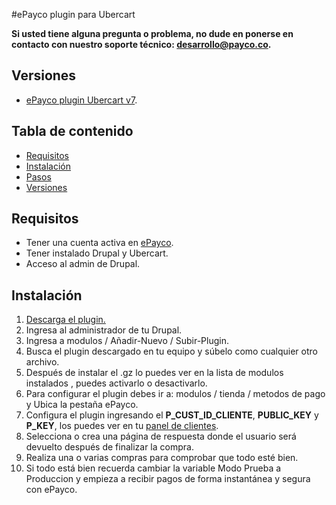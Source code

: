#ePayco plugin para Ubercart

**Si usted tiene alguna pregunta o problema, no dude en ponerse en contacto con nuestro soporte técnico: desarrollo@payco.co.**

## Versiones
* [ePayco plugin Ubercart v7](https://github.com/epayco/epayco-drupal-ubercart/releases/tag/7).

## Tabla de contenido

* [Requisitos](#requisitos)
* [Instalación](#instalación)
* [Pasos](#pasos)
* [Versiones](#versiones)

## Requisitos

* Tener una cuenta activa en [ePayco](https://epayco.com/).
* Tener instalado Drupal y Ubercart.
* Acceso al admin de Drupal.

## Instalación

1. [Descarga el plugin.](https://github.com/epayco/epayco-drupal-ubercart#versiones)
2. Ingresa al administrador de tu Drupal.
3. Ingresa a modulos / Añadir-Nuevo / Subir-Plugin. 
4. Busca el plugin descargado en tu equipo y súbelo como cualquier otro archivo.
5. Después de instalar el .gz lo puedes ver en la lista de modulos instalados , puedes activarlo o desactivarlo.
6. Para configurar el plugin debes ir a: modulos / tienda / metodos de pago y Ubica la pestaña ePayco.
7. Configura el plugin ingresando el **P_CUST_ID_CLIENTE**, **PUBLIC_KEY** y **P_KEY**, los puedes ver en tu [panel de clientes](https://dashboard.epayco.co/login).
8. Selecciona o crea una página de respuesta donde el usuario será devuelto después de finalizar la compra.
9. Realiza una o varias compras para comprobar que todo esté bien.
10. Si todo está bien recuerda cambiar la variable Modo Prueba a Produccion y empieza a recibir pagos de forma instantánea y segura con ePayco.
